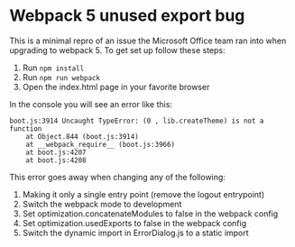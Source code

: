 # Webpack 5 unused export bug
This is a minimal repro of an issue the Microsoft Office team ran into when upgrading to webpack 5. To get set up follow these steps:

1. Run `npm install`
2. Run `npm run webpack`
3. Open the index.html page in your favorite browser

In the console you will see an error like this:

```
boot.js:3914 Uncaught TypeError: (0 , lib.createTheme) is not a function
    at Object.844 (boot.js:3914)
    at __webpack_require__ (boot.js:3966)
    at boot.js:4207
    at boot.js:4208
```


This error goes away when changing any of the following:
1. Making it only a single entry point (remove the logout entrypoint)
2. Switch the webpack mode to development
3. Set optimization.concatenateModules to false in the webpack config
4. Set optimization.usedExports to false in the webpack config 
5. Switch the dynamic import in ErrorDialog.js to a static import